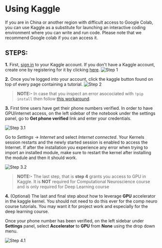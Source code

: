 # Using Kaggle

If you are in China or another region with difficult  access to Google Colab, you can use Kaggle as a substitute for launching an interactive coding environment where you can write and run code. Please note that we recommend Google colab if you can access it.

## STEPS:

**1.** First, [sign in](https://www.kaggle.com/account/login) to your Kaggle account. If you don't have a Kaggle account, create one by registering for it by clicking [here](https://www.kaggle.com/account/login?phase=startRegisterTab&returnUrl=%2F).
![Step 1](../static/kaggle_step1.png)

**2.** Once you're logged into your account, click the kaggle button found on top of every page containing a tutorial.
![Step 2](../static/kaggle_step2.png)

>**NOTE:-** In case that you inspect an error asocociated with `!pip install` then follow [this workaround](https://www.kaggle.com/product-feedback/63544).

**3.**  First time users have get their phone numbers verified. In order to have GPU/internet access, on the left sidebar of the notebook under the settings panel, go to **Get phone verified** link and enter your credentials.

![Step 3.1](../static/kaggle_step6_1.png)

Go to *Settings* -> *Internet* and select *Internet connected*. Your Kernels session restarts and the newly started session is enabled to access the Internet. If after the installation you experience any error when trying to import an installed module, make sure to restart the kernel after installing the module and then it should work.

![Step 3.2](../static/kaggle_internet_enabled.png)

>**NOTE:-** The last step, that is **step 4** grants you access to GPU in Kaggle. It is **NOT** required for Computational Neuroscience course and is only required for Deep Learning course

**4.** (Optional) The last and final step about how to leverage **GPU** accelerator in the kaggle kernel. You should not need to do this ever for the comp neuro course tutorials. You may want it for project work and especially for the deep learning course.

Once your phone number has been verified, on the left sidebar under **Settings** panel, select **Accelerator** to **GPU** from **None** using the drop down menu.

![Step 4.1](../static/kaggle_step6_2.png)


